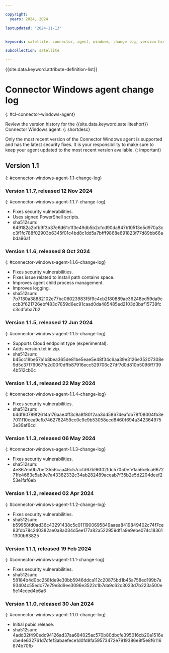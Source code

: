 ```yaml
---

copyright:
  years: 2024, 2024

lastupdated: "2024-11-13"


keywords: satellite, connector, agent, windows, change log, version history

subcollection: satellite

---
```


{{site.data.keyword.attribute-definition-list}}

# Connector Windows agent change log
{: #cl-connector-windows-agent}

Review the version history for the {{site.data.keyword.satelliteshort}} Connector Windows agent.
{: shortdesc}

Only the most recent version of the Connector Windows agent is supported and has the latest security fixes. It is your responsibility to make sure to keep your agent updated to the most recent version available. 
{: important}


## Version 1.1
{: #connector-windows-agent-1.1-change-log}

### Version 1.1.7, released 12 Nov 2024
{: #connector-windows-agent-1.1.7-change-log}

- Fixes security vulnerabilities.
- Uses signed PowerShell scripts.
- sha512sum: 649182a2bfb9f3b37e6d61c1f3e49db5b2cfcd90da847b10513e5d970a3cc3f1fc788f02903b6345f01c4bd8c1dd5a7bfff9868e691823f77d89bb66abda96af



### Version 1.1.6, released 8 Oct 2024
{: #connector-windows-agent-1.1.6-change-log}

- Fixes security vulnerabilities.
- Fixes issue related to install path contains space.
- Improves agent child process management.
- Improves logging.
- sha512sum: 7b7180a38882102e77bc06023983f5f9c4cb2f80889ae36248ed59da9cccb3f621726ebf483d7859d6ec91caad0da485485ed2103d3baf15738fcc3cdfaba7b2


### Version 1.1.5, released 12 Jun 2024
{: #connector-windows-agent-1.1.5-change-log}

- Supports Cloud endpoint type (experimental).
- Adds version.txt in zip.
- sha512sum: b45cc19be57a1b8bea365de81be5eae5e48f34c6aa39e3126e35207308e9d5c37f76067fe2d00f0dffb87916ecc529706c27df7d0d810b5096ff7394b512cb0c


### Version 1.1.4, released 22 May 2024
{: #connector-windows-agent-1.1.4-change-log}

- Fixes security vulnerabilities.
- sha512sum: b4df90789f2614a176aae4ff3c9a8f8012aa3dd58674eafdb78f08004fb3e7011f10cea9cfb7462782459cc0c9e9b53058ecd8460f694a3423649753e39af6cd

### Version 1.1.3, released 06 May 2024
{: #connector-windows-agent-1.1.3-change-log}

- Fixes security vulnerabilities.
- sha512sum: 4e867eb0b7bef3556caa46c57ccfd67b96f02fdc57050efe1a56c6ca667271fe4663e5ab9e7a43382332c34ab282489aceab7f35b2e5d2204deef253e1faf6eb

### Version 1.1.2, released 02 Apr 2024
{: #connector-windows-agent-1.1.2-change-log}

- Fixes security vulnerabilities.
- sha512sum: b59958fd0ad36c43291438c5c0111900695849aaea8419849402c74f7ce83fdb78c240382ae0a8a034d5ee177a82a522959df1a9e9ebe074c183611300b63825

### Version 1.1.1, released 19 Feb 2024
{: #connector-windows-agent-1.1.1-change-log}

- Fixes security vulnerabilities.
- sha512sum: 58184b4d0bc258fde9e30bb5946ddca112c20875bd1b45a758ed199b7a93404c55edc77e79e8d9ee3096e3522c1b7da9c62c3023d7b223a500e5e14cced4e6a6

### Version 1.1.0, released 30 Jan 2024
{: #connector-windows-agent-1.1.0-change-log}

- Initial pubic release.
- sha512sum: 4add32f490edc94126ad37aa684025ac570b80dbcfe395016cb20a1516ecbe4e632761d7cfef3abaefece1d0fd8fa59573472e7919386e8f5e8f6116874b70fb

